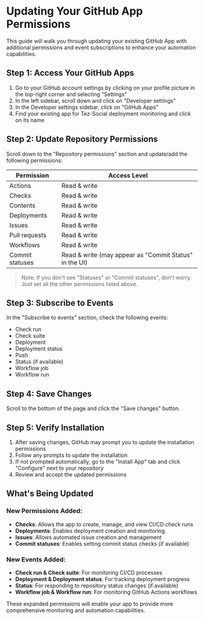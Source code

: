# Updating Your GitHub App Permissions

This guide will walk you through updating your existing GitHub App with additional permissions and event subscriptions to enhance your automation capabilities.

## Step 1: Access Your GitHub Apps

1. Go to your GitHub account settings by clicking on your profile picture in the top-right corner and selecting "Settings"
2. In the left sidebar, scroll down and click on "Developer settings"
3. In the Developer settings sidebar, click on "GitHub Apps"
4. Find your existing app for Tez-Social deployment monitoring and click on its name

## Step 2: Update Repository Permissions

Scroll down to the "Repository permissions" section and update/add the following permissions:

| Permission | Access Level |
|------------|--------------|
| Actions | Read & write |
| Checks | Read & write |
| Contents | Read & write |
| Deployments | Read & write |
| Issues | Read & write |
| Pull requests | Read & write |
| Workflows | Read & write |
| Commit statuses | Read & write (may appear as "Commit Status" in the UI) |

> Note: If you don't see "Statuses" or "Commit statuses", don't worry. Just set all the other permissions listed above.

## Step 3: Subscribe to Events

In the "Subscribe to events" section, check the following events:

- Check run
- Check suite
- Deployment
- Deployment status
- Push
- Status (if available)
- Workflow job
- Workflow run

## Step 4: Save Changes

Scroll to the bottom of the page and click the "Save changes" button.

## Step 5: Verify Installation

1. After saving changes, GitHub may prompt you to update the installation permissions
2. Follow any prompts to update the installation
3. If not prompted automatically, go to the "Install App" tab and click "Configure" next to your repository
4. Review and accept the updated permissions

## What's Being Updated

### New Permissions Added:
- **Checks**: Allows the app to create, manage, and view CI/CD check runs
- **Deployments**: Enables deployment creation and monitoring
- **Issues**: Allows automated issue creation and management
- **Commit statuses**: Enables setting commit status checks (if available)

### New Events Added:
- **Check run & Check suite**: For monitoring CI/CD processes
- **Deployment & Deployment status**: For tracking deployment progress
- **Status**: For responding to repository status changes (if available)
- **Workflow job & Workflow run**: For monitoring GitHub Actions workflows

These expanded permissions will enable your app to provide more comprehensive monitoring and automation capabilities. 